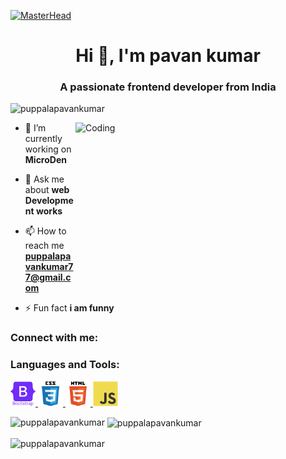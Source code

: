 [![MasterHead](
https://user-images.githubusercontent.com/74038190/221352995-5ac18bdf-1a19-4f99-bbb6-77559b220470.gif)]()
<h1 align="center">Hi 👋, I'm pavan kumar</h1>
<h3 align="center">A passionate frontend developer from India</h3>

<p align="left"> <img src="https://komarev.com/ghpvc/?username=puppalapavankumar&label=Profile%20views&color=0e75b6&style=flat" alt="puppalapavankumar" /> </p>


<img align="right" alt="Coding" width="400" height="280" src="https://user-images.githubusercontent.com/74038190/212750672-2f3f2b50-c84f-4ed8-a60a-849ae69ff9df.gif">

- 🔭 I’m currently working on **MicroDen**

- 💬 Ask me about **web Development works**

- 📫 How to reach me **puppalapavankumar77@gmail.com**

- ⚡ Fun fact **i am funny**

<h3 align="left">Connect with me:</h3>
<p align="left">
</p>

<h3 align="left">Languages and Tools:</h3>
<p align="left"> <a href="https://getbootstrap.com" target="_blank" rel="noreferrer"> <img src="https://raw.githubusercontent.com/devicons/devicon/master/icons/bootstrap/bootstrap-plain-wordmark.svg" alt="bootstrap" width="40" height="40"/> </a> <a href="https://www.w3schools.com/css/" target="_blank" rel="noreferrer"> <img src="https://raw.githubusercontent.com/devicons/devicon/master/icons/css3/css3-original-wordmark.svg" alt="css3" width="40" height="40"/> </a> <a href="https://www.w3.org/html/" target="_blank" rel="noreferrer"> <img src="https://raw.githubusercontent.com/devicons/devicon/master/icons/html5/html5-original-wordmark.svg" alt="html5" width="40" height="40"/> </a> <a href="https://developer.mozilla.org/en-US/docs/Web/JavaScript" target="_blank" rel="noreferrer"> <img src="https://raw.githubusercontent.com/devicons/devicon/master/icons/javascript/javascript-original.svg" alt="javascript" width="40" height="40"/> </a> </p>

<p><img align="left" src="https://github-readme-stats.vercel.app/api/top-langs?username=puppalapavankumar&show_icons=true&locale=en&layout=compact" alt="puppalapavankumar" /></p>

<p>&nbsp;<img align="center" src="https://github-readme-stats.vercel.app/api?username=puppalapavankumar&show_icons=true&locale=en" alt="puppalapavankumar" /></p>

<p><img align="center" src="https://github-readme-streak-stats.herokuapp.com/?user=puppalapavankumar&" alt="puppalapavankumar" /></p>
